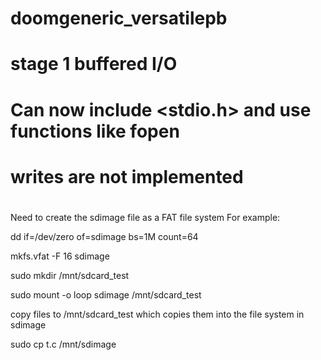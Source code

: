 # doomgeneric_versatilepb
# stage 1 buffered I/O
# Can now include <stdio.h> and use functions like fopen
# writes are not implemented
# 
Need to create the sdimage file as a FAT file system For example:

dd if=/dev/zero of=sdimage bs=1M count=64

mkfs.vfat -F 16 sdimage

sudo mkdir /mnt/sdcard_test

sudo mount -o loop sdimage /mnt/sdcard_test

copy files to /mnt/sdcard_test which copies them into the file system in sdimage

sudo cp t.c /mnt/sdimage

